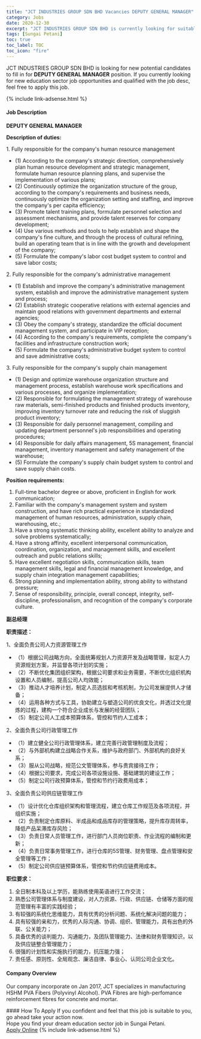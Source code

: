 ```yaml
---
title: "JCT INDUSTRIES GROUP SDN BHD Vacancies DEPUTY GENERAL MANAGER" 
category: Jobs 
date: 2020-12-30 
excerpt: "JCT INDUSTRIES GROUP SDN BHD is currently looking for suitable person to fill in the DEPUTY GENERAL MANAGER which positioned at Sungai Petani" 
tags: [Sungai Petani] 
toc: true 
toc_label: TOC 
toc_icon: "fire" 
--- 
```


<p>JCT INDUSTRIES GROUP SDN BHD is looking for new potential candidates to fill in for <b>DEPUTY GENERAL MANAGER</b> position. If you currently looking for new education sector job opportunities and qualified with the job desc, feel free to apply this job.
</p>{% include link-adsense.html %} 
 <div><div><div><h4>Job Description</h4></div></div><div><div><span><div><p><strong>DEPUTY GENERAL MANAGER</strong></p><p><strong>Description of duties:</strong></p><p>1. Fully responsible for the company's human resource management</p><ul><li>(1) According to the company's strategic direction, comprehensively plan human resource development and strategic management, formulate human resource planning plans, and supervise the implementation of various plans;</li><li>(2) Continuously optimize the organization structure of the group, according to the company's requirements and business needs, continuously optimize the organization setting and staffing, and improve the company's per capita efficiency;</li><li>(3) Promote talent training plans, formulate personnel selection and assessment mechanisms, and provide talent reserves for company development;</li><li>(4) Use various methods and tools to help establish and shape the company's fine culture, and through the process of cultural refining, build an operating team that is in line with the growth and development of the company;</li><li>(5) Formulate the company's labor cost budget system to control and save labor costs;</li></ul><p>2. Fully responsible for the company's administrative management</p><ul><li>(1) Establish and improve the company's administrative management system, establish and improve the administrative management system and process;</li><li>(2) Establish strategic cooperative relations with external agencies and maintain good relations with government departments and external agencies;</li><li>(3) Obey the company's strategy, standardize the official document management system, and participate in VIP reception;</li><li>(4) According to the company's requirements, complete the company's facilities and infrastructure construction work;</li><li>(5) Formulate the company's administrative budget system to control and save administrative costs;</li></ul><p>3. Fully responsible for the company's supply chain management</p><ul><li>(1) Design and optimize warehouse organization structure and management process, establish warehouse work specifications and various processes, and organize implementation;</li><li>(2) Responsible for formulating the management strategy of warehouse raw materials, semi-finished products and finished products inventory, improving inventory turnover rate and reducing the risk of sluggish product inventory;</li><li>(3) Responsible for daily personnel management, compiling and updating department personnel's job responsibilities and operating procedures;</li><li>(4) Responsible for daily affairs management, 5S management, financial management, inventory management and safety management of the warehouse;</li><li>(5) Formulate the company's supply chain budget system to control and save supply chain costs.</li></ul><p><strong>Position requirements:</strong></p><ol><li>Full-time bachelor degree or above, proficient in English for work communication;</li><li>Familiar with the company's management system and system construction, and have rich practical experience in standardized management of human resources, administration, supply chain, warehousing, etc.;</li><li>Have a strong systematic thinking ability, excellent ability to analyze and solve problems systematically;</li><li>Have a strong affinity, excellent interpersonal communication, coordination, organization, and management skills, and excellent outreach and public relations skills;</li><li>Have excellent negotiation skills, communication skills, team management skills, legal and financial management knowledge, and supply chain integration management capabilities;</li><li>Strong planning and implementation ability, strong ability to withstand pressure;</li><li>Sense of responsibility, principle, overall concept, integrity, self-discipline, professionalism, and recognition of the company's corporate culture.</li></ol><p><strong>&#21103;&#24635;&#32463;&#29702;</strong></p><p><strong>&#32844;&#36131;&#25551;&#36848;&#65306;</strong></p><p>1&#12289;&#20840;&#38754;&#36127;&#36131;&#20844;&#21496;&#20154;&#21147;&#36164;&#28304;&#31649;&#29702;&#24037;&#20316;</p><ul><li>&#65288;1&#65289;&#26681;&#25454;&#20844;&#21496;&#25112;&#30053;&#26041;&#21521;&#65292;&#20840;&#38754;&#32479;&#31609;&#35268;&#21010;&#20154;&#21147;&#36164;&#28304;&#24320;&#21457;&#21450;&#25112;&#30053;&#31649;&#29702;&#65292;&#25311;&#23450;&#20154;&#21147;&#36164;&#28304;&#35268;&#21010;&#26041;&#26696;&#65292;&#24182;&#30417;&#30563;&#21508;&#39033;&#35745;&#21010;&#30340;&#23454;&#26045;&#65307;</li><li>&#65288;2&#65289;&#19981;&#26029;&#20248;&#21270;&#38598;&#22242;&#32452;&#32455;&#26550;&#26500;&#65292;&#26681;&#25454;&#20844;&#21496;&#35201;&#27714;&#21644;&#19994;&#21153;&#38656;&#35201;&#65292;&#19981;&#26029;&#20248;&#21270;&#32452;&#32455;&#26426;&#26500;&#35774;&#32622;&#21644;&#20154;&#21592;&#32534;&#21046;&#65292;&#25552;&#39640;&#20844;&#21496;&#20154;&#22343;&#25928;&#33021;&#65307;</li><li>&#65288;3&#65289;&#25512;&#21160;&#20154;&#25165;&#22521;&#20859;&#35745;&#21010;&#65292;&#21046;&#23450;&#20154;&#21592;&#36873;&#25300;&#21644;&#32771;&#26680;&#26426;&#21046;&#65292;&#20026;&#20844;&#21496;&#21457;&#23637;&#25552;&#20379;&#20154;&#25165;&#20648;&#22791;&#65307;</li><li>&#65288;4&#65289;&#36816;&#29992;&#21508;&#31181;&#26041;&#24335;&#19982;&#24037;&#20855;&#65292;&#21327;&#21161;&#24314;&#31435;&#19982;&#22609;&#36896;&#20844;&#21496;&#30340;&#20248;&#33391;&#25991;&#21270;&#65292;&#24182;&#36879;&#36807;&#25991;&#21270;&#25552;&#28860;&#30340;&#36807;&#31243;&#65292;&#24314;&#26500;&#19968;&#20010;&#31526;&#21512;&#20225;&#19994;&#25104;&#38271;&#19982;&#21457;&#23637;&#30340;&#32463;&#33829;&#22242;&#38431;&#65307;</li><li>&#65288;5&#65289;&#21046;&#23450;&#20844;&#21496;&#20154;&#24037;&#25104;&#26412;&#39044;&#31639;&#20307;&#31995;&#65292;&#31649;&#25511;&#21644;&#33410;&#32422;&#20154;&#24037;&#25104;&#26412;&#65307;</li></ul><p>2&#12289;&#20840;&#38754;&#36127;&#36131;&#20844;&#21496;&#34892;&#25919;&#31649;&#29702;&#24037;&#20316;</p><ul><li>&#65288;1&#65289;&#24314;&#31435;&#20581;&#20840;&#20844;&#21496;&#34892;&#25919;&#31649;&#29702;&#20307;&#31995;&#65292;&#24314;&#31435;&#23436;&#21892;&#34892;&#25919;&#31649;&#29702;&#21046;&#24230;&#21450;&#27969;&#31243;&#65307;</li><li>&#65288;2&#65289;&#19982;&#22806;&#37096;&#26426;&#26500;&#24314;&#31435;&#25112;&#30053;&#21512;&#20316;&#20851;&#31995;&#65292;&#32500;&#25252;&#19982;&#25919;&#24220;&#37096;&#38376;&#12289;&#22806;&#37096;&#26426;&#26500;&#30340;&#33391;&#22909;&#20851;&#31995;&#65307;</li><li>&#65288;3&#65289;&#26381;&#20174;&#20844;&#21496;&#25112;&#30053;&#65292;&#35268;&#33539;&#20844;&#25991;&#31649;&#29702;&#20307;&#31995;&#65292;&#21442;&#19982;&#36149;&#23486;&#25509;&#24453;&#24037;&#20316;&#65307;</li><li>&#65288;4&#65289;&#26681;&#25454;&#20844;&#21496;&#35201;&#27714;&#65292;&#23436;&#25104;&#20844;&#21496;&#21508;&#39033;&#35774;&#26045;&#35774;&#26045;&#12289;&#22522;&#30784;&#24314;&#31569;&#30340;&#24314;&#35774;&#24037;&#20316;&#65307;</li><li>&#65288;5&#65289;&#21046;&#23450;&#20844;&#21496;&#34892;&#25919;&#39044;&#31639;&#20307;&#31995;&#65292;&#31649;&#25511;&#21644;&#33410;&#32422;&#34892;&#25919;&#36153;&#29992;&#25104;&#26412;&#65307;</li></ul><p>3&#12289;&#20840;&#38754;&#36127;&#36131;&#20844;&#21496;&#20379;&#24212;&#38142;&#31649;&#29702;&#24037;&#20316;</p><ul><li>&#65288;1&#65289;&#35774;&#35745;&#20248;&#21270;&#20179;&#24211;&#32452;&#32455;&#26550;&#26500;&#21644;&#31649;&#29702;&#27969;&#31243;&#65292;&#24314;&#31435;&#20179;&#24211;&#24037;&#20316;&#35268;&#33539;&#21450;&#21508;&#39033;&#27969;&#31243;&#65292;&#24182;&#32452;&#32455;&#23454;&#26045;&#65307;</li><li>&#65288;2&#65289;&#36127;&#36131;&#21046;&#23450;&#20179;&#24211;&#21407;&#26009;&#12289;&#21322;&#25104;&#21697;&#21644;&#25104;&#21697;&#24211;&#23384;&#30340;&#31649;&#29702;&#31574;&#30053;&#65292;&#25552;&#21319;&#24211;&#23384;&#21608;&#36716;&#29575;&#65292;&#38477;&#20302;&#20135;&#21697;&#21574;&#28382;&#24211;&#23384;&#39118;&#38505;&#65307;</li><li>&#65288;3&#65289;&#36127;&#36131;&#26085;&#24120;&#20154;&#21592;&#31649;&#29702;&#24037;&#20316;&#65292;&#36827;&#34892;&#37096;&#38376;&#20154;&#21592;&#23703;&#20301;&#32844;&#36131;&#12289;&#20316;&#19994;&#27969;&#31243;&#30340;&#32534;&#21046;&#21644;&#26356;&#26032;&#65307;</li><li>&#65288;4&#65289;&#36127;&#36131;&#26085;&#24120;&#20107;&#21153;&#31649;&#29702;&#24037;&#20316;&#65292;&#36827;&#34892;&#20179;&#24211;&#30340;5S&#31649;&#29702;&#12289;&#36130;&#21153;&#31649;&#29702;&#12289;&#30424;&#28857;&#31649;&#29702;&#21644;&#23433;&#20840;&#31649;&#29702;&#31561;&#24037;&#20316;&#65307;</li><li>&#65288;5&#65289;&#21046;&#23450;&#20844;&#21496;&#20379;&#24212;&#38142;&#39044;&#31639;&#20307;&#31995;&#65292;&#31649;&#25511;&#21644;&#33410;&#32422;&#20379;&#24212;&#38142;&#36153;&#29992;&#25104;&#26412;&#12290;</li></ul><p><strong>&#32844;&#20301;&#35201;&#27714;&#65306;</strong></p><ol><li>&#20840;&#26085;&#21046;&#26412;&#31185;&#21450;&#20197;&#19978;&#23398;&#21382;&#65292;&#33021;&#29087;&#32451;&#20351;&#29992;&#33521;&#35821;&#36827;&#34892;&#24037;&#20316;&#20132;&#27969;&#65307;</li><li>&#29087;&#24713;&#20844;&#21496;&#31649;&#29702;&#20307;&#31995;&#19982;&#21046;&#24230;&#24314;&#35774;&#65292;&#23545;&#20154;&#21147;&#36164;&#28304;&#12289;&#34892;&#25919;&#12289;&#20379;&#24212;&#38142;&#12289;&#20179;&#20648;&#31561;&#26041;&#38754;&#30340;&#35268;&#33539;&#31649;&#29702;&#26377;&#20016;&#23500;&#30340;&#23454;&#36341;&#32463;&#39564;&#65307;</li><li>&#26377;&#36739;&#24378;&#30340;&#31995;&#32479;&#21270;&#24605;&#32500;&#33021;&#21147;&#65292;&#20855;&#26377;&#20248;&#31168;&#30340;&#20998;&#26512;&#38382;&#39064;&#12289;&#31995;&#32479;&#21270;&#35299;&#20915;&#38382;&#39064;&#30340;&#33021;&#21147;&#65307;</li><li>&#20855;&#26377;&#36739;&#24378;&#30340;&#20146;&#21644;&#21147;&#65292;&#20248;&#31168;&#30340;&#20154;&#38469;&#27807;&#36890;&#12289;&#21327;&#35843;&#12289;&#32452;&#32455;&#12289;&#31649;&#29702;&#33021;&#21147;&#65292;&#20855;&#26377;&#20986;&#33394;&#30340;&#22806;&#32852;&#12289;&#20844;&#20851;&#33021;&#21147;&#65307;</li><li>&#20855;&#22791;&#20248;&#31168;&#30340;&#35848;&#21028;&#33021;&#21147;&#12289;&#27807;&#36890;&#33021;&#21147;&#65292;&#21450;&#22242;&#38431;&#31649;&#29702;&#33021;&#21147;&#12289;&#27861;&#24459;&#21644;&#36130;&#21153;&#31649;&#29702;&#30693;&#35782;&#65292;&#20197;&#21450;&#20379;&#24212;&#38142;&#25972;&#21512;&#31649;&#29702;&#33021;&#21147;&#65307;</li><li>&#24456;&#24378;&#30340;&#35745;&#21010;&#24615;&#21644;&#23454;&#26045;&#25191;&#34892;&#30340;&#33021;&#21147;&#65292;&#25239;&#21387;&#33021;&#21147;&#24378;&#65307;</li><li>&#36131;&#20219;&#24863;&#12289;&#21407;&#21017;&#24615;&#12289;&#20840;&#23616;&#35266;&#24565;&#12289;&#24265;&#27905;&#33258;&#24459;&#12289;&#20107;&#19994;&#24515;&#12289;&#35748;&#21516;&#20844;&#21496;&#20225;&#19994;&#25991;&#21270;&#12290;</li></ol></div></span></div></div></div> 
<div><div><div><h4>Company Overview</h4></div></div><div><div><span><div><p>Our company incorporate on Jan 2017, JCT specializes in manufacturing HSHM PVA Fibers (Polyvinyl Alcohol).&#160;PVA Fibres are high-perfomance reinforcement fibres for concrete and mortar.&#160;</p></div></span></div></div></div> 
#### How To Apply 
If you confident and feel that this job is suitable to you, go ahead take your action now. <br/> 
Hope you find your dream education sector job in Sungai Petani. <br/> 
<a href="https://www.jobstreet.com.my/en/job/deputy-general-manager-4453184?jobId=jobstreet-my-job-4453184&sectionRank=7&token=0~b2070f5e-041f-49dd-8fd4-6d7c1237ccf1&fr=SRP%20View%20In%20New%20Ta" class="btn btn--info" target="_blank" rel="nofollow noopenner">Apply Online</a> 
{% include link-adsense.html %} 
